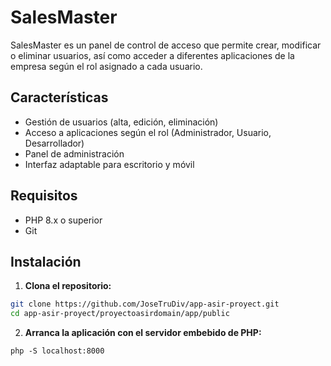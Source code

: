 # SalesMaster

SalesMaster es un panel de control de acceso que permite crear, modificar o eliminar usuarios, así como acceder a diferentes aplicaciones de la empresa según el rol asignado a cada usuario.

## Características

- Gestión de usuarios (alta, edición, eliminación)
- Acceso a aplicaciones según el rol (Administrador, Usuario, Desarrollador)
- Panel de administración
- Interfaz adaptable para escritorio y móvil

## Requisitos

- PHP 8.x o superior
- Git

## Instalación

1. **Clona el repositorio:**
```sh
git clone https://github.com/JoseTruDiv/app-asir-proyect.git
cd app-asir-proyect/proyectoasirdomain/app/public
```

2. **Arranca la aplicación con el servidor embebido de PHP:**

 ```php -S localhost:8000```